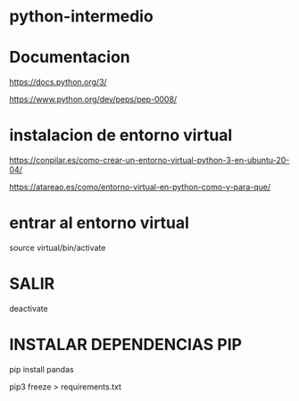 # python-intermedio
# Documentacion
https://docs.python.org/3/

https://www.python.org/dev/peps/pep-0008/

# instalacion de entorno virtual

https://conpilar.es/como-crear-un-entorno-virtual-python-3-en-ubuntu-20-04/

https://atareao.es/como/entorno-virtual-en-python-como-y-para-que/

# entrar al entorno virtual

 source virtual/bin/activate

#  SALIR 
  
  deactivate

# INSTALAR DEPENDENCIAS PIP

 pip install pandas
 
 pip3 freeze > requirements.txt